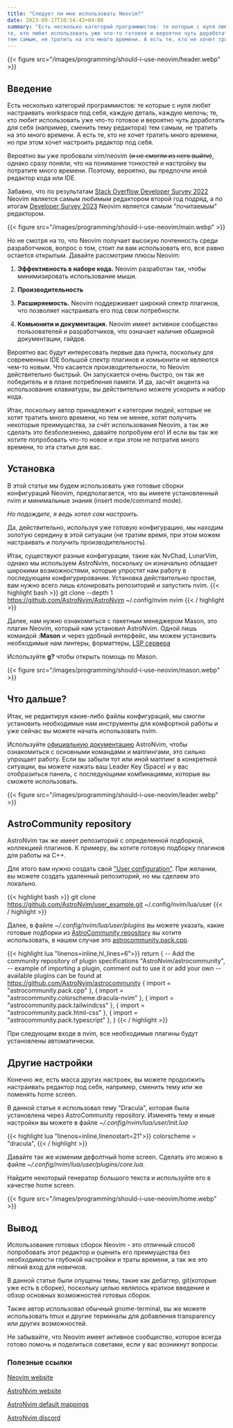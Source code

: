 ```yaml
---
title: "Следует ли мне использовать Neovim?"
date: 2023-09-17T10:54:43+04:00
summary: "Есть несколько категорий программистов: те которые с нуля любят настраивать workspace под себя, каждую деталь, каждую мелочь;
те, кто любит использовать уже что-то готовое и вероятно чуть доработать для себя (например, сменить тему редактора)
тем самым, не тратить на это много времени. А есть те, кто не хочет тратить много времени, но при этом хочет настроить редактор под себя."
---
```


{{< figure src="/images/programming/should-i-use-neovim/header.webp" >}}

## Введение

Есть несколько категорий программистов: те которые с нуля любят настраивать workspace под себя, каждую деталь, каждую мелочь;
те, кто любит использовать уже что-то готовое и вероятно чуть доработать для себя (например, сменить тему редактора)
тем самым, не тратить на это много времени. А есть те, кто не хочет тратить много времени, но при этом хочет настроить редактор под себя.

Вероятно вы уже пробовали vim/neovim ~~(и не смогли из него выйти)~~, однако сразу поняли, что на понимание тонкостей и настройку вы потратите много времени.
Поэтому, вероятно, вы предпочли иной редактор кода или IDE.

Забавно, что по результатам [Stack Overflow Developer Survey 2022](https://survey.stackoverflow.co/2022) Neovim является самым любимым редактором второй год подряд, а по итогам
[Developer Survey 2023](https://survey.stackoverflow.co/2023) Neovim является самым "почитаемым" редактором. 

{{< figure src="/images/programming/should-i-use-neovim/main.webp"  >}}

Но не смотря на то, что Neovim получает высокую почтенность среди разработчиков, вопрос о том, стоит ли вам использовать его, все равно остается открытым.
Давайте рассмотрим плюсы Neovim:

1. **Эффективность в наборе кода.** Neovim разработан так, чтобы минимизировать использование мыши. 

2. **Производительность**

3. **Расширяемость.** 
Neovim поддерживает широкий спектр плагинов, что позволяет настраивать его под свои потребности.

4. **Комьюнити и документация.**
Neovim имеет активное сообщество пользователей и разработчиков, что означает наличие обширной документации, гайдов.

Вероятно вас будут интересовать первые два пункта, поскольку для современных IDE большой спектр плагинов и комьюнити не являются чем-то новым.
Что касается производительности, то Neovim действительно быстрый. Он запускается очень быстро, он так же победитель и в плане потребления памяти.
И да, засчёт акцента на использование клавиатуры, вы действительно можете ускорить и набор кода. 

Итак, поскольку автор принадлежит к категории людей, которые не хотят тратить много времени, но тем не менее, хотят получить некоторые преимущества, за счёт использования Neovim, а так же сделать это безболезненно, давайте попробуем его!
И если вы так же хотите попробовать что-то новое и при этом не потратив много времени, то эта статья для вас.

## Установка

В этой статье мы будем использовать уже готовые сборки конфигураций Neovim, предполагается, что вы имеете установленный nvim и минимальные знания (insert mode/command mode).

*Но подождите, я ведь хотел сам настроить.* 

Да, действительно, используя уже готовую конфигурацию, мы находим золотую середину в этой ситуации (не тратим время, при этом можем настраивать и получить производительность).

Итак, существуют разные конфигурации, такие как NvChad, LunarVim, однако мы используем AstroNvim, поскольку он изначально обладает широкими возможностями, которые упростят нам работу в последующем конфигурировании.
Установка действительно простая, вам нужно всего лишь клонировать репозиторий и запустить nvim.
{{< highlight bash >}}
 git clone --depth 1 https://github.com/AstroNvim/AstroNvim ~/.config/nvim
 nvim
{{< / highlight >}}

Далее, нам нужно ознакомиться с пакетным менеджером Mason, это плагин Neovim, который нам установил AstroNvim. 
Одной лишь командой **:Mason** и через удобный интерфейс, мы можем установить необходимые нам линтеры, форматтеры, [LSP сервера](https://en.wikipedia.org/wiki/Language_Server_Protocol)

Используйте **g?** чтобы открыть помощь по Mason. 

{{< figure src="/images/programming/should-i-use-neovim/mason.webp" >}}

## Что дальше?

Итак, не редактируя какие-либо файлы конфигураций, мы смогли установить необходимые нам инструменты для комфортной работы и уже сейчас вы можете начать использовать nvim.

Используйте [официальную документацию](https://astronvim.com/Basic%20Usage/walkthrough) AstroNvim, чтобы ознакомиться с основными командами и маппингами, это сильно упрощает работу.
Если вы забыли тот или иной маппинг в конкретной ситуации, вы можете нажать ваш Leader Key (Space) и у вас отобразиться панель, с последующими комбинациями, которые вы сможете использовать.

{{< figure src="/images/programming/should-i-use-neovim/leader.webp" >}}

## AstroCommunity repository

AstroNvim так же имеет репозиторий с определенной подборкой, коллекцией плагинов.
К примеру, вы хотите готовую подборку плагинов для работы на C++. 

Для этого вам нужно создать свой ["User configuration"](https://astronvim.com/configuration/manage_user_config).
При желании, вы можете создать удаленный репозиторий, но мы сделаем это локально.

{{< highlight bash >}}
git clone https://github.com/AstroNvim/user_example.git ~/.config/nvim/lua/user
{{< / highlight >}}

Далее, в файле *~/.config/nvim/lua/user/plugins* вы можете указать, какие готовые подборки из [AstroCommunity repository](https://github.com/AstroNvim/astrocommunity/) вы хотите использовать,
в нашем случае это [astrocommunity.pack.cpp](https://github.com/AstroNvim/astrocommunity/tree/main/lua/astrocommunity/pack/cpp).

{{< highlight lua "linenos=inline,hl_lines=6">}}
return {
  -- Add the community repository of plugin specifications
  "AstroNvim/astrocommunity",
  -- example of importing a plugin, comment out to use it or add your own
  -- available plugins can be found at https://github.com/AstroNvim/astrocommunity
    { import = "astrocommunity.pack.cpp" },
    { import = "astrocommunity.colorscheme.dracula-nvim" },
    { import = "astrocommunity.pack.tailwindcss" },
    { import = "astrocommunity.pack.html-css" },
    { import = "astrocommunity.pack.typescript" },
}
{{< / highlight >}}

При следующем входе в nvim, все необходимые плагины будут установлены автоматически.

## Другие настройки
Конечно же, есть масса других настроек, вы можете продолжить настраивать редактор под себя, 
например, сменить тему или же поменять home screen.

В данной статье я использовал тему "Dracula", которая была установлена через AstroCommunity repository.
Изменять тему и иные настройки вы можете в файле *~/.config/nvim/lua/user/init.lua* 

{{< highlight lua "linenos=inline,linenostart=21">}}
colorscheme = "dracula",
{{< / highlight >}}

Давайте так же изменим дефолтный home screen.
Сделать это можно в файле *~/.config/nvim/lua/user/plugins/core.lua*.

Найдите некоторый генератор большого текста и используйте его в качестве home screen.

{{< figure src="/images/programming/should-i-use-neovim/home.webp" >}}

## Вывод

Использование готовых сборок Neovim - это отличный способ попробовать этот редактор и оценить его преимущества без необходимости глубокой настройки и траты времени, а так же это лёгкий вход для новичков.

В данной статье были опущены темы, такие как дебаггер, git(которые уже есть в сборке), поскольку целью являлось краткое введение и обзор основных возможностей готовых сборок.

Также автор использовал обычный gnome-terminal, вы же можете использовать tmux и другие терминалы для добавления transparency или других возможностей.

Не забывайте, что Neovim имеет активное сообщество, которое всегда готово помочь и поделиться советами, если у вас возникнут вопросы.

### Полезные ссылки

[Neovim website](https://neovim.io/)

[AstroNvim website](https://astronvim.com/)

[AstroNvim default mappings](https://astronvim.com/Basic%20Usage/mappings])

[AstroNvim discord](https://discord.astronvim.com/)

